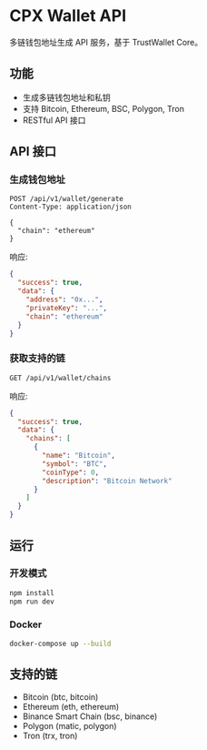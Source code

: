 # CPX Wallet API

多链钱包地址生成 API 服务，基于 TrustWallet Core。

## 功能

- 生成多链钱包地址和私钥
- 支持 Bitcoin, Ethereum, BSC, Polygon, Tron
- RESTful API 接口

## API 接口

### 生成钱包地址
```
POST /api/v1/wallet/generate
Content-Type: application/json

{
  "chain": "ethereum"
}
```

响应:
```json
{
  "success": true,
  "data": {
    "address": "0x...",
    "privateKey": "...",
    "chain": "ethereum"
  }
}
```

### 获取支持的链
```
GET /api/v1/wallet/chains
```

响应:
```json
{
  "success": true,
  "data": {
    "chains": [
      {
        "name": "Bitcoin",
        "symbol": "BTC",
        "coinType": 0,
        "description": "Bitcoin Network"
      }
    ]
  }
}
```

## 运行

### 开发模式
```bash
npm install
npm run dev
```

### Docker
```bash
docker-compose up --build
```

## 支持的链

- Bitcoin (btc, bitcoin)
- Ethereum (eth, ethereum)  
- Binance Smart Chain (bsc, binance)
- Polygon (matic, polygon)
- Tron (trx, tron)

